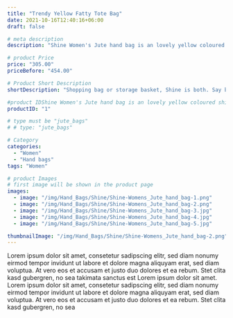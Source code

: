 ```yaml
---
title: "Trendy Yellow Fatty Tote Bag"
date: 2021-10-16T12:40:16+06:00
draft: false

# meta description
description: "Shine Women's Jute hand bag is an lovely yellow coloured shining bag with a plenty of storage space"

# product Price
price: "305.00"
priceBefore: "454.00"

# Product Short Description
shortDescription: "Shopping bag or storage basket, Shine is both. Say bye-bye to mold & mildew in veggie bags with your new robust multifunctional handbag."

#product IDShine Women's Jute hand bag is an lovely yellow coloured shining bag with a plenty of storage space
productID: "1"

# type must be "jute_bags"
# # type: "jute_bags"

# Category
categories:
  - "Women"
  - "Hand bags"
tags: "Women"

# product Images
# first image will be shown in the product page
images:
  - image: "/img/Hand_Bags/Shine/Shine-Womens_Jute_hand_bag-1.png"
  - image: "/img/Hand_Bags/Shine/Shine-Womens_Jute_hand_bag-2.png"
  - image: "/img/Hand_Bags/Shine/Shine-Womens_Jute_hand_bag-3.jpg"
  - image: "/img/Hand_Bags/Shine/Shine-Womens_Jute_hand_bag-4.jpg"
  - image: "/img/Hand_Bags/Shine/Shine-Womens_Jute_hand_bag-5.jpg"

thumbnailImage: "/img/Hand_Bags/Shine/Shine-Womens_Jute_hand_bag-2.png"
---
```


Lorem ipsum dolor sit amet, consetetur sadipscing elitr, sed diam nonumy eirmod tempor invidunt ut labore et dolore magna aliquyam erat, sed diam voluptua. At vero eos et accusam et justo duo dolores et ea rebum. Stet clita kasd gubergren, no sea takimata sanctus est Lorem ipsum dolor sit amet. Lorem ipsum dolor sit amet, consetetur sadipscing elitr, sed diam nonumy eirmod tempor invidunt ut labore et dolore magna aliquyam erat, sed diam voluptua. At vero eos et accusam et justo duo dolores et ea rebum. Stet clita kasd gubergren, no sea
